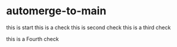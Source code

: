 # automerge-to-main

this is start
this is a check
this is second check
this is a third check


this is a Fourth check
